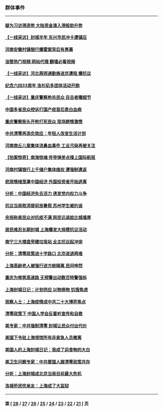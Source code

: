 ### 群体事件
---
#### [疑为习访港造势 大陆资金涌入港股助升势](../../pages/ncid279/n13756127.md?06101645) 
#### [【一线采访】封城半年 东兴市民冲卡遭镇压](../../pages/ncid279/n13754277.md?06101645) 
#### [河南安徽村镇银行爆雷案背后有黑幕](../../pages/ncid279/n13754230.md?06101645) 
#### [油管热门视频 网站代理 翻墙必看视频](http://209.222.30.114:81/youtube.html?06101645)
#### [【一线采访】河北燕郊通勤族进京遭阻 爆抗议](../../pages/ncid279/n13749999.md?06101645) 
#### [纪念六四33周年 洛杉矶多团体活动开跑](../../pages/ncid279/n13749760.md?06101645) 
#### [【一线采访】重庆警察枪杀民众 目击者曝细节](../../pages/ncid279/n13749360.md?06101645) 
#### [中国多省民众控诉打国产疫苗后患白血病](../../pages/ncid279/n13748740.md?06101645) 
#### [重庆警察街头开枪打死民众 现场群情激愤](../../pages/ncid279/n13749070.md?06101645) 
#### [中共清零再添负效应：年轻人改变生活计划](../../pages/ncid279/n13748102.md?06101645) 
#### [河南商丘儿童集体流鼻血事件 工业污染再被关注](../../pages/ncid279/n13747065.md?06101645) 
#### [【拍案惊奇】南海惊魂 传导弹差点撞上国际航班](../../pages/ncid279/n13746784.md?06101645) 
#### [河南村镇银行上千储户集体维权 遭强制遣返](../../pages/ncid279/n13743906.md?06101645) 
#### [悲观情绪笼罩中国经济 外国投资者开始逃离](../../pages/ncid279/n13743825.md?06101645) 
#### [分析：中国经济失去活力 诱发党内权力斗争](../../pages/ncid279/n13740219.md?06101645) 
#### [抗议当局取消提前放暑假 苏州学生被约谈](../../pages/ncid279/n13738981.md?06101645) 
#### [央视称美民众对抗疫不满 网民讥讽脸比城墙厚](../../pages/ncid279/n13738685.md?06101645) 
#### [居民难忍长期封城 上海爆发大规模抗议活动](../../pages/ncid279/n13724894.md?06101645) 
#### [南宁三大楼盘旁建垃圾站 业主抗议起冲突](../../pages/ncid279/n13723244.md?06101645) 
#### [分析：清零政策进十字路口 北京进退两难](../../pages/ncid279/n13722760.md?06101645) 
#### [上海高龄老人被强行送方舱隔离 民间哗然](../../pages/ncid279/n13717318.md?06101645) 
#### [重庆为修筑高速路 无预警出动数百特警强拆](../../pages/ncid279/n13716893.md?06101645) 
#### [上海封城日记：计划供应 以物换物 饥饿焦虑](../../pages/ncid279/n13715646.md?06101645) 
#### [观察人士：上海疫情成中共二十大博弈焦点](../../pages/ncid279/n13713349.md?06101645) 
#### [清零政策下 中国人学会反着听宣传和自救](../../pages/ncid279/n13711002.md?06101645) 
#### [美专家：中共强制清零 封城让民众付出代价](../../pages/ncid279/n13709482.md?06101645) 
#### [美国下令驻上海领馆所有非紧急人员撤离](../../pages/ncid279/n13709373.md?06101645) 
#### [美国人的上海封城日记：我成了运食物的大白](../../pages/ncid279/n13707573.md?06101645) 
#### [美卫生问题专家：中共要国人跟清零政策共存](../../pages/ncid279/n13705925.md?06101645) 
#### [分析：上海封城成北京当局目前最大危机](../../pages/ncid279/n13702771.md?06101645) 
#### [洛城侨民忧亲友：上海成了大监狱](../../pages/ncid279/n13693937.md?06101645) 

---
#### 第 [ [28](./28.md?06101645) / [27](./27.md?06101645) / [26](./26.md?06101645) / [25](./25.md?06101645) / [24](./24.md?06101645) / [23](./23.md?06101645) / [22](./22.md?06101645) / [21](./21.md?06101645) ] 页
